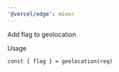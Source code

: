 ```yaml
---
'@vercel/edge': minor
---
```


Add flag to geolocation

Usage 
```
const { flag } = geolocation(req)
```
